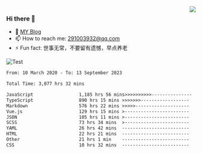 <img align='right' src='https://github-readme-stats.vercel.app/api?username=niaogege&show_icons=true&theme=radical'/>

### Hi there 👋

- 🌱 [MY Blog](https://bythewayer.com/)
- 📫 How to reach me: 291003932@qq.com
- ⚡ Fun fact:  世事无常，不要留有遗憾，早点养老

![Test](https://github-readme-stats.vercel.app/api/top-langs/?username=niaogege&layout=compact)

<!--START_SECTION:waka-->

```txt
From: 10 March 2020 - To: 13 September 2023

Total Time: 3,077 hrs 32 mins

JavaScript                 1,185 hrs 56 mins>>>>>>>>>>---------------   38.54 %
TypeScript                 890 hrs 15 mins >>>>>>>------------------   28.93 %
Markdown                   576 hrs 22 mins >>>>>--------------------   18.73 %
Vue.js                     129 hrs 15 mins >------------------------   04.20 %
JSON                       105 hrs 11 mins >------------------------   03.42 %
SCSS                       73 hrs 34 mins  >------------------------   02.39 %
YAML                       26 hrs 42 mins  -------------------------   00.87 %
HTML                       22 hrs 21 mins  -------------------------   00.73 %
Other                      21 hrs 1 min    -------------------------   00.68 %
CSS                        10 hrs 32 mins  -------------------------   00.34 %
```

<!--END_SECTION:waka-->
